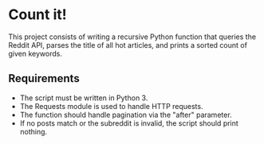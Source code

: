 # Count it!

This project consists of writing a recursive Python function that queries the Reddit API, parses the title of all hot articles, and prints a sorted count of given keywords.

## Requirements
- The script must be written in Python 3.
- The Requests module is used to handle HTTP requests.
- The function should handle pagination via the "after" parameter.
- If no posts match or the subreddit is invalid, the script should print nothing.
